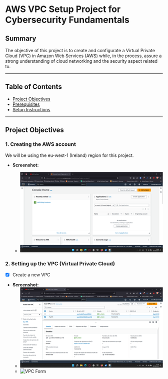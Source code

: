 # AWS VPC Setup Project for Cybersecurity Fundamentals

## Summary

The objective of this project is to create and configurate a Virtual Private Cloud (VPC) in Amazon Web Services (AWS) while, in the process, assure a strong understanding of cloud networking and the security aspect related to.

---

## Table of Contents

- [Project Objectives](#project-objectives)
- [Prerequisites](#prerequisites)
- [Setup Instructions](#setup-instructions)

---

## Project Objectives

### 1. Creating the AWS account

We will be using the eu-west-1 (Ireland) region for this project.
- **Screenshot:**

  - ![AWS Management Console](screenshots/Console%20Home.png)

### 2. Setting up the VPC (Virtual Private Cloud)

- [x] Create a new VPC
- **Screenshot:**
  - ![VPC Dashboard](screenshots/VPC%20Dashboard.png)
  - ![VPC Form](screenshots/VPC%20Creation.png)
